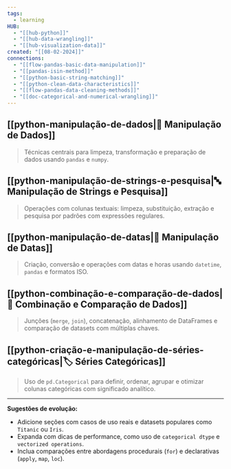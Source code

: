 ```yaml
---
tags:
  - learning
HUB:
  - "[[hub-python]]"
  - "[[hub-data-wrangling]]"
  - "[[hub-visualization-data]]"
created: "[[08-02-2024]]"
connections:
  - "[[flow-pandas-basic-data-manipulation]]"
  - "[[pandas-isin-method]]"
  - "[[python-basic-string-matching]]"
  - "[[python-clean-data-characteristics]]"
  - "[[flow-pandas-data-cleaning-methods]]"
  - "[[doc-categorical-and-numerical-wrangling]]"
---
```

##  [[python-manipulação-de-dados|🧹 Manipulação de Dados]]

> Técnicas centrais para limpeza, transformação e preparação de dados usando `pandas` e `numpy`.

## [[python-manipulação-de-strings-e-pesquisa|🔤 Manipulação de Strings e Pesquisa]]

> Operações com colunas textuais: limpeza, substituição, extração e pesquisa por padrões com expressões regulares.

## [[python-manipulação-de-datas|📅 Manipulação de Datas]]

> Criação, conversão e operações com datas e horas usando `datetime`, `pandas` e formatos ISO.

## [[python-combinação-e-comparação-de-dados|🔗 Combinação e Comparação de Dados]]

> Junções (`merge`, `join`), concatenação, alinhamento de DataFrames e comparação de datasets com múltiplas chaves.

## [[python-criação-e-manipulação-de-séries-categóricas|🏷️ Séries Categóricas]]

> Uso de `pd.Categorical` para definir, ordenar, agrupar e otimizar colunas categóricas com significado analítico.

---

**Sugestões de evolução:**

- Adicione seções com casos de uso reais e datasets populares como `Titanic` ou `Iris`.
- Expanda com dicas de performance, como uso de `categorical dtype` e `vectorized operations`.
- Inclua comparações entre abordagens procedurais (`for`) e declarativas (`apply`, `map`, `loc`).